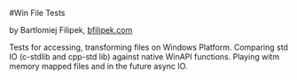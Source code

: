 #Win File Tests

by Bartlomiej Filipek, [bfilipek.com](http://www.bfilipek.com)

Tests for accessing, transforming files on Windows Platform. Comparing std IO (c-stdlib and cpp-std lib) against native WinAPI functions.
Playing witm memory mapped files and in the future async IO.
